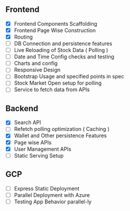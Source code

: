 ## Frontend

- [x] Frontend Components Scaffolding
- [x] Frontend Page Wise Construction
- [x] Routing
- [ ] DB Connection and persistence features
- [ ] Live Reloading of Stock Data ( Polling )
- [ ] Date and Time Config checks and testing
- [ ] Charts and config
- [ ] Responsive Design
- [ ] Bootstrap Usage and specified points in spec
- [ ] Stock Market Open setup for polling
- [ ] Service to fetch data from APIs

## Backend

- [x] Search API
- [ ] Refetch polling optimization ( Caching )
- [x] Wallet and Other persistence Features
- [x] Page wise APIs
- [x] User Management APIs
- [ ] Static Serving Setup

## GCP

- [ ] Express Static Deployment
- [ ] Parallel Deployment with Azure
- [ ] Testing App Behavior parallel-ly
